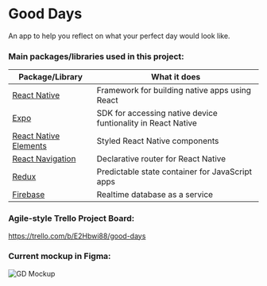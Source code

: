 # Good Days

An app to help you reflect on what your perfect day would look like.

### Main packages/libraries used in this project:

 Package/Library | What it does
------------ | -------------
[React Native](https://facebook.github.io/react-native/) | Framework for building native apps using React
[Expo](https://expo.io/) | SDK for accessing native device funtionality in React Native
[React Native Elements](https://github.com/react-native-training/react-native-elements)  | Styled React Native components
[React Navigation](https://github.com/react-community/react-navigation) | Declarative router for React Native
[Redux](http://redux.js.org/) | Predictable state container for JavaScript apps
[Firebase](https://firebase.google.com/) | Realtime database as a service

### Agile-style Trello Project Board:
https://trello.com/b/E2Hbwi88/good-days

### Current mockup in Figma:
![GD Mockup](https://s3.us-east-2.amazonaws.com/good-days/gdmockup.png "GD Mockup")



